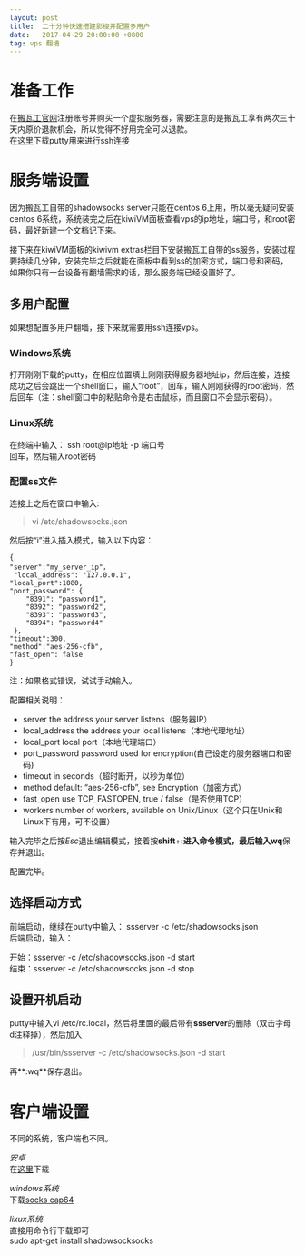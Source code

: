 ```yaml
---
layout: post
title:  二十分钟快速搭建影梭并配置多用户
date:   2017-04-29 20:00:00 +0800
tag: vps 翻墙
---
```


#  准备工作
在[搬瓦工官网](https://bwh1.net/)注册账号并购买一个虚拟服务器，需要注意的是搬瓦工享有两次三十天内原价退款机会，所以觉得不好用完全可以退款。  
在[这里](http://www.chiark.greenend.org.uk/~sgtatham/putty/latest.html)下载putty用来进行ssh连接

#  服务端设置
因为搬瓦工自带的shadowsocks server只能在centos 6上用，所以毫无疑问安装centos 6系统，系统装完之后在kiwiVM面板查看vps的ip地址，端口号，和root密码，最好新建一个文档记下来。

接下来在kiwiVM面板的kiwivm extras栏目下安装搬瓦工自带的ss服务，安装过程要持续几分钟，安装完毕之后就能在面板中看到ss的加密方式，端口号和密码，如果你只有一台设备有翻墙需求的话，那么服务端已经设置好了。 
## 多用户配置
如果想配置多用户翻墙，接下来就需要用ssh连接vps。

### Windows系统
打开刚刚下载的putty，在相应位置填上刚刚获得服务器地址ip，然后连接，连接成功之后会跳出一个shell窗口，输入“root”，回车，输入刚刚获得的root密码，然后回车（注：shell窗口中的粘贴命令是右击鼠标，而且窗口不会显示密码）。 

### Linux系统
在终端中输入：
    ssh root@ip地址 -p 端口号  
回车，然后输入root密码

### 配置ss文件
连接上之后在窗口中输入:
   > vi /etc/shadowsocks.json  

然后按“i”进入插入模式，输入以下内容：

 	{
 	"server":"my_server_ip"，
	 "local_address": "127.0.0.1",
 	"local_port":1080,
  	"port_password": {
     	"8391": "password1",
     	"8392": "password2",
     	"8393": "password3",
     	"8394": "password4"
	 },
 	"timeout":300,
 	"method":"aes-256-cfb",
 	"fast_open": false
	}

注：如果格式错误，试试手动输入。

配置相关说明：
* server	        the address your server listens（服务器IP）
* local_address	the address your local listens（本地代理地址）
* local_port	local port（本地代理端口）
* port_password	password used for encryption(自己设定的服务器端口和密码)
* timeout	        in seconds（超时断开，以秒为单位）
* method	        default: “aes-256-cfb”, see Encryption（加密方式）
* fast_open	use TCP_FASTOPEN, true / false（是否使用TCP）
* workers	        number of workers, available on Unix/Linux（这个只在Unix和Linux下有用，可不设置）

输入完毕之后按*Esc*退出编辑模式，接着按**shift**+**:**进入命令模式，最后输入**wq**保存并退出。

配置完毕。
## 选择启动方式
前端启动，继续在putty中输入：
    ssserver -c /etc/shadowsocks.json  
后端启动，输入：
    
开始：ssserver -c /etc/shadowsocks.json -d start  
结束：ssserver -c /etc/shadowsocks.json -d stop


## 设置开机启动
putty中输入vi /etc/rc.local，然后将里面的最后带有**ssserver**的删除（双击字母d注释掉），然后加入
> /usr/bin/ssserver -c /etc/shadowsocks.json -d start

再**:wq**保存退出。

# 客户端设置
不同的系统，客户端也不同。

*安卓*  
在[这里](https://github.com/shadowsocks/shadowsocks-android/releases)下载 


*windows系统*  
下载[socks cap64](https://www.sockscap64.com/)

*lixux系统*  
直接用命令行下载即可  
	sudo apt-get install shadowsocksocks










  




